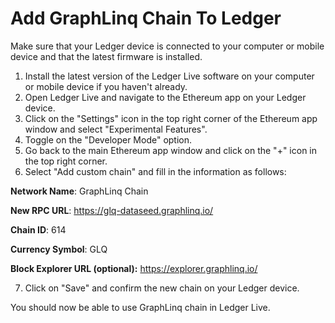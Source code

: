 # Add GraphLinq Chain To Ledger

Make sure that your Ledger device is connected to your computer or mobile device and that the latest firmware is installed.

1. Install the latest version of the Ledger Live software on your computer or mobile device if you haven't already.
2. Open Ledger Live and navigate to the Ethereum app on your Ledger device.
3. Click on the "Settings" icon in the top right corner of the Ethereum app window and select "Experimental Features".
4. Toggle on the "Developer Mode" option.
5. Go back to the main Ethereum app window and click on the "+" icon in the top right corner.
6. Select "Add custom chain" and fill in the information as follows:

**Network Name**: GraphLinq Chain

**New RPC URL**: https://glq-dataseed.graphlinq.io/

**Chain ID**: 614

**Currency Symbol**: GLQ

**Block Explorer URL (optional):** https://explorer.graphlinq.io/



7. Click on "Save" and confirm the new chain on your Ledger device.

You should now be able to use GraphLinq chain in Ledger Live.
